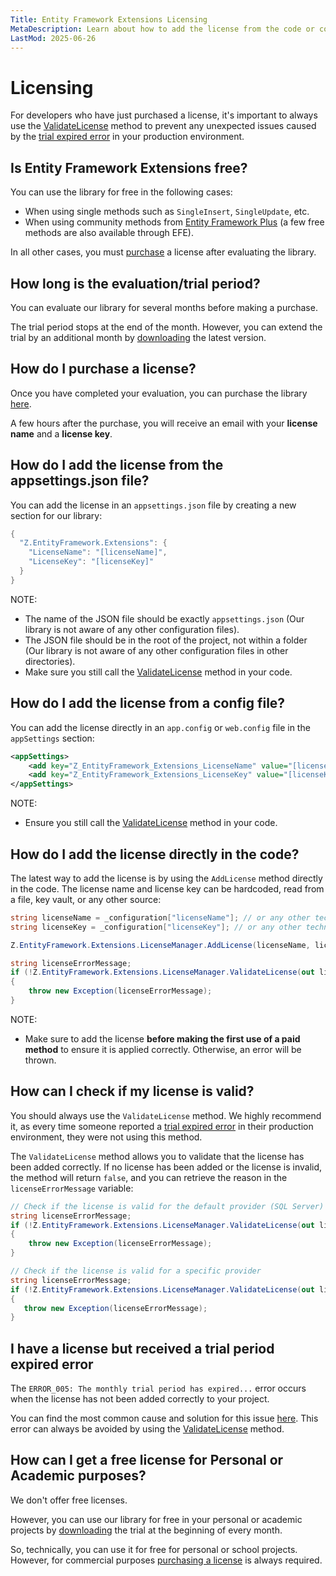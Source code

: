 ```yaml
---
Title: Entity Framework Extensions Licensing
MetaDescription: Learn about how to add the license from the code or config file for the Entity Framework Extensions library. Learn how to validate the license was correctly added.
LastMod: 2025-06-26
---
```


# Licensing

For developers who have just purchased a license, it's important to always use the [ValidateLicense](/licensing#how-can-i-check-if-my-license-is-valid) method to prevent any unexpected issues caused by the [trial expired error](/trial#you-purchased-a-license-but-didnt-add-the-license-correctly) in your production environment.

## Is Entity Framework Extensions free?

You can use the library for free in the following cases:

- When using single methods such as `SingleInsert`, `SingleUpdate`, etc.
- When using community methods from [Entity Framework Plus](https://entityframework-plus.net/) (a few free methods are also available through EFE).

In all other cases, you must [purchase](/pricing) a license after evaluating the library.

## How long is the evaluation/trial period?

You can evaluate our library for several months before making a purchase.

The trial period stops at the end of the month. However, you can extend the trial by an additional month by [downloading](/download) the latest version.

## How do I purchase a license?

Once you have completed your evaluation, you can purchase the library [here](/pricing).

A few hours after the purchase, you will receive an email with your **license name** and a **license key**.

## How do I add the license from the appsettings.json file?

You can add the license in an `appsettings.json` file by creating a new section for our library:

```csharp
{
  "Z.EntityFramework.Extensions": {
    "LicenseName": "[licenseName]",
    "LicenseKey": "[licenseKey]"
  }
}
```

NOTE:

- The name of the JSON file should be exactly `appsettings.json` (Our library is not aware of any other configuration files).
- The JSON file should be in the root of the project, not within a folder (Our library is not aware of any other configuration files in other directories).
- Make sure you still call the [ValidateLicense](/licensing#how-can-i-check-if-my-license-is-valid) method in your code.

## How do I add the license from a config file?

You can add the license directly in an `app.config` or `web.config` file in the `appSettings` section:

```xml
<appSettings>
	<add key="Z_EntityFramework_Extensions_LicenseName" value="[licenseName]"/>
	<add key="Z_EntityFramework_Extensions_LicenseKey" value="[licenseKey]"/>
</appSettings>
```

NOTE:
- Ensure you still call the [ValidateLicense](/licensing#how-can-i-check-if-my-license-is-valid) method in your code.

## How do I add the license directly in the code?

The latest way to add the license is by using the `AddLicense` method directly in the code. The license name and license key can be hardcoded, read from a file, key vault, or any other source:

```csharp
string licenseName = _configuration["licenseName"]; // or any other technique you usually use to read values from the appsettings.json
string licenseKey = _configuration["licenseKey"]; // or any other technique you usually use to read values from the appsettings.json

Z.EntityFramework.Extensions.LicenseManager.AddLicense(licenseName, licenseKey);

string licenseErrorMessage;
if (!Z.EntityFramework.Extensions.LicenseManager.ValidateLicense(out licenseErrorMessage))
{
    throw new Exception(licenseErrorMessage);
}
```

NOTE:
- Make sure to add the license **before making the first use of a paid method** to ensure it is applied correctly. Otherwise, an error will be thrown.

## How can I check if my license is valid?

You should always use the `ValidateLicense` method. We highly recommend it, as every time someone reported a [trial expired error](/trial#you-purchased-a-license-but-didnt-add-the-license-correctly) in their production environment, they were not using this method.

The `ValidateLicense` method allows you to validate that the license has been added correctly. If no license has been added or the license is invalid, the method will return `false`, and you can retrieve the reason in the `licenseErrorMessage` variable:

```csharp
// Check if the license is valid for the default provider (SQL Server)
string licenseErrorMessage;
if (!Z.EntityFramework.Extensions.LicenseManager.ValidateLicense(out licenseErrorMessage))
{
    throw new Exception(licenseErrorMessage);
}

// Check if the license is valid for a specific provider
string licenseErrorMessage;
if (!Z.EntityFramework.Extensions.LicenseManager.ValidateLicense(out licenseErrorMessage, ProviderType.SqlServer))
{
   throw new Exception(licenseErrorMessage);
}
```

## I have a license but received a trial period expired error

The `ERROR_005: The monthly trial period has expired...` error occurs when the license has not been added correctly to your project.

You can find the most common cause and solution for this issue [here](/trial#you-purchased-a-license-but-didnt-add-the-license-correctly). This error can always be avoided by using the [ValidateLicense](/licensing#how-can-i-check-if-my-license-is-valid) method.

## How can I get a free license for Personal or Academic purposes?

We don't offer free licenses.

However, you can use our library for free in your personal or academic projects by [downloading](/download) the trial at the beginning of every month.

So, technically, you can use it for free for personal or school projects. However, for commercial purposes [purchasing a license](/pricing) is always required.
